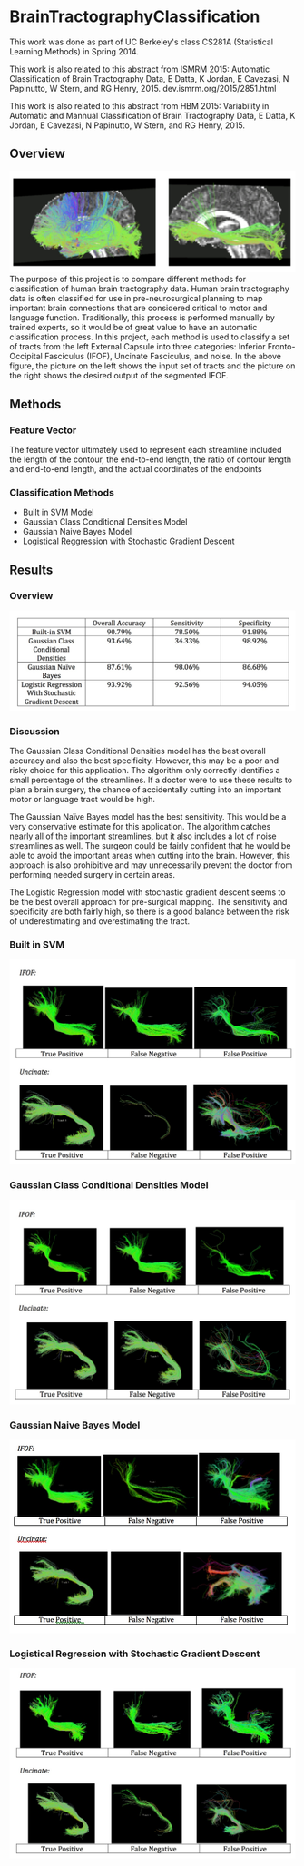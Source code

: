 # BrainTractographyClassification

This work was done as part of UC Berkeley's class CS281A (Statistical Learning Methods) in Spring 2014.

This work is also related to this abstract from ISMRM 2015:
Automatic Classification of Brain Tractography Data, E Datta, K Jordan, E Cavezasi, N Papinutto, W Stern, and RG Henry, 2015.
dev.ismrm.org/2015/2851.html

This work is also related to this abstract from HBM 2015:
Variability in Automatic and Mannual Classification of Brain Tractography Data, E Datta, K Jordan, E Cavezasi, N Papinutto, W Stern, and RG Henry, 2015.

## Overview
![Overview](pics/overview.jpg)
The purpose of this project is to compare different methods for classification of human brain tractography data. Human brain tractography data is often classified for use in pre-neurosurgical planning to map important brain connections that are considered critical to motor and language function.  Traditionally, this process is performed manually by trained experts, so it would be of great value to have an automatic classification process.  In this project, each method is used to classify a set of tracts from the left External Capsule into three categories: Inferior Fronto-Occipital Fasciculus (IFOF), Uncinate Fasciculus, and noise.  In the above figure, the picture on the left shows the input set of tracts and the picture on the right shows the desired output of the segmented IFOF.

## Methods

### Feature Vector
The feature vector ultimately used to represent each streamline included the length of the contour, the end-to-end length, the ratio of contour length and end-to-end length, and the actual coordinates of the endpoints

### Classification Methods
* Built in SVM Model
* Gaussian Class Conditional Densities Model
* Gaussian Naive Bayes Model
* Logistical Reggression with Stochastic Gradient Descent

## Results
### Overview
![ResultChart](pics/braintract_results.jpg)
### Discussion
The Gaussian Class Conditional Densities model has the best overall accuracy and also the best specificity. However, this may be a poor and risky choice for this application. The algorithm only correctly identifies a small percentage of the streamlines. If a doctor were to use these results to plan a brain surgery, the chance of accidentally cutting into an important motor or language tract would be high.

The Gaussian Naïve Bayes model has the best sensitivity. This would be a very conservative estimate for this application. The algorithm catches nearly all of the important streamlines, but it also includes a lot of noise streamlines as well. The surgeon could be fairly confident that he would be able to avoid the important areas when cutting into the brain. However, this approach is also prohibitive and may unnecessarily prevent the doctor from performing needed surgery in certain areas.

The Logistic Regression model with stochastic gradient descent seems to be the best overall approach for pre-surgical mapping. The sensitivity and specificity are both fairly high, so there is a good balance between the risk of underestimating and overestimating the tract.
### Built in SVM
![SVM](pics/builtinsvm.jpg)
### Gaussian Class Conditional Densities Model
![GaussianCC](pics/gaussian.jpg)
### Gaussian Naive Bayes Model
![GaussianNB](pics/Gaussian_nb.jpg)
### Logistical Regression with Stochastic Gradient Descent
![Logistical](pics/logistic.jpg)

